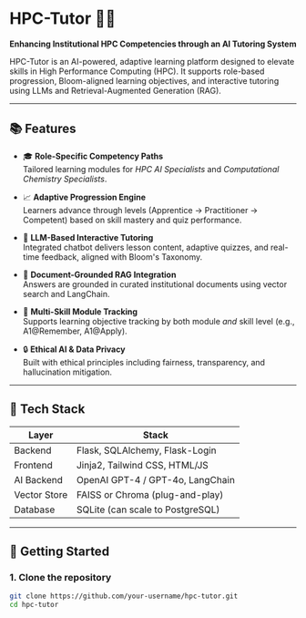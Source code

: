 # HPC-Tutor 🧠🚀

**Enhancing Institutional HPC Competencies through an AI Tutoring System**

HPC-Tutor is an AI-powered, adaptive learning platform designed to elevate skills in High Performance Computing (HPC). It supports role-based progression, Bloom-aligned learning objectives, and interactive tutoring using LLMs and Retrieval-Augmented Generation (RAG).

---

## 📚 Features

- 🎓 **Role-Specific Competency Paths**  
  Tailored learning modules for *HPC AI Specialists* and *Computational Chemistry Specialists*.

- 📈 **Adaptive Progression Engine**  
  Learners advance through levels (Apprentice → Practitioner → Competent) based on skill mastery and quiz performance.

- 🤖 **LLM-Based Interactive Tutoring**  
  Integrated chatbot delivers lesson content, adaptive quizzes, and real-time feedback, aligned with Bloom's Taxonomy.

- 📁 **Document-Grounded RAG Integration**  
  Answers are grounded in curated institutional documents using vector search and LangChain.

- 🧪 **Multi-Skill Module Tracking**  
  Supports learning objective tracking by both module *and* skill level (e.g., A1@Remember, A1@Apply).

- 🔒 **Ethical AI & Data Privacy**  
  Built with ethical principles including fairness, transparency, and hallucination mitigation.

---

## 🧰 Tech Stack

| Layer         | Stack                                  |
|--------------|-----------------------------------------|
| Backend      | Flask, SQLAlchemy, Flask-Login          |
| Frontend     | Jinja2, Tailwind CSS, HTML/JS           |
| AI Backend   | OpenAI GPT-4 / GPT-4o, LangChain         |
| Vector Store | FAISS or Chroma (plug-and-play)         |
| Database     | SQLite (can scale to PostgreSQL)        |

---

## 🚀 Getting Started

### 1. Clone the repository

```bash
git clone https://github.com/your-username/hpc-tutor.git
cd hpc-tutor
